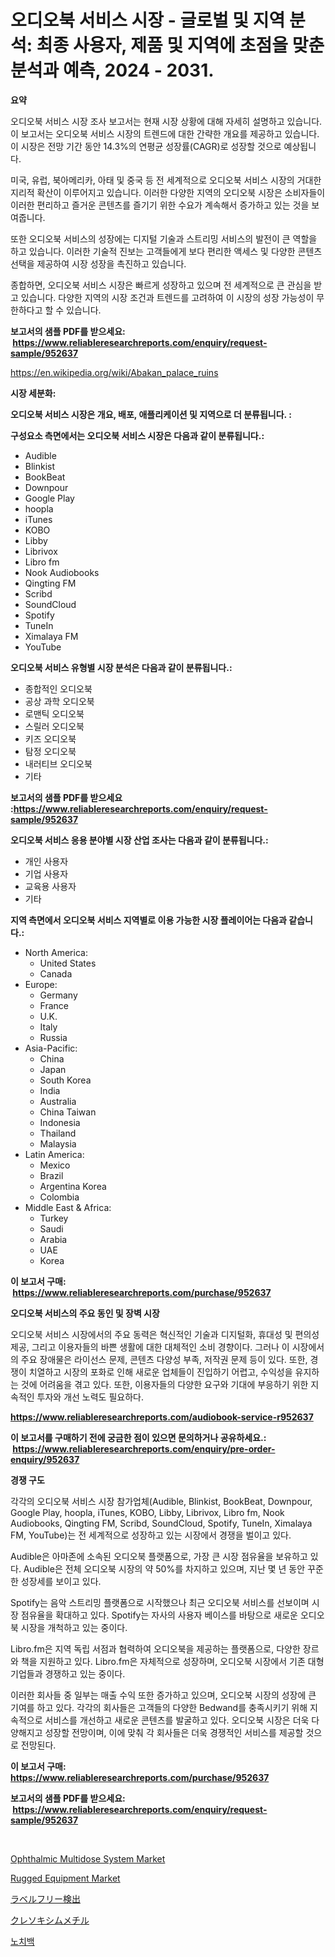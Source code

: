 <p><h1>오디오북 서비스 시장 - 글로벌 및 지역 분석: 최종 사용자, 제품 및 지역에 초점을 맞춘 분석과 예측, 2024 - 2031.</h1></p><p><strong>요약</strong></p>
<p><p>오디오북 서비스 시장 조사 보고서는 현재 시장 상황에 대해 자세히 설명하고 있습니다. 이 보고서는 오디오북 서비스 시장의 트렌드에 대한 간략한 개요를 제공하고 있습니다. 이 시장은 전망 기간 동안 14.3%의 연평균 성장률(CAGR)로 성장할 것으로 예상됩니다.</p><p>미국, 유럽, 북아메리카, 아태 및 중국 등 전 세계적으로 오디오북 서비스 시장의 거대한 지리적 확산이 이루어지고 있습니다. 이러한 다양한 지역의 오디오북 시장은 소비자들이 이러한 편리하고 즐거운 콘텐츠를 즐기기 위한 수요가 계속해서 증가하고 있는 것을 보여줍니다.</p><p>또한 오디오북 서비스의 성장에는 디지털 기술과 스트리밍 서비스의 발전이 큰 역할을 하고 있습니다. 이러한 기술적 진보는 고객들에게 보다 편리한 액세스 및 다양한 콘텐츠 선택을 제공하여 시장 성장을 촉진하고 있습니다.</p><p>종합하면, 오디오북 서비스 시장은 빠르게 성장하고 있으며 전 세계적으로 큰 관심을 받고 있습니다. 다양한 지역의 시장 조건과 트렌드를 고려하여 이 시장의 성장 가능성이 무한하다고 할 수 있습니다.</p></p>
<p><strong>보고서의 샘플 PDF를 받으세요: &nbsp;<a href="https://www.reliableresearchreports.com/enquiry/request-sample/952637">https://www.reliableresearchreports.com/enquiry/request-sample/952637</a></strong></p>
<p><a href="https://en.wikipedia.org/wiki/Abakan_palace_ruins">https://en.wikipedia.org/wiki/Abakan_palace_ruins</a></p>
<p><strong>시장 세분화:</strong></p>
<p><strong> 오디오북 서비스 시장은 개요, 배포, 애플리케이션 및 지역으로 더 분류됩니다. :</strong></p>
<p><strong>구성요소 측면에서는 오디오북 서비스 시장은 다음과 같이 분류됩니다.:</strong></p>
<p><ul><li>Audible</li><li>Blinkist</li><li>BookBeat</li><li>Downpour</li><li>Google Play</li><li>hoopla</li><li>iTunes</li><li>KOBO</li><li>Libby</li><li>Librivox</li><li>Libro fm</li><li>Nook Audiobooks</li><li>Qingting FM</li><li>Scribd</li><li>SoundCloud</li><li>Spotify</li><li>TuneIn</li><li>Ximalaya FM</li><li>YouTube</li></ul></p>
<p><strong> 오디오북 서비스 유형별 시장 분석은 다음과 같이 분류됩니다.:</strong></p>
<p><ul><li>종합적인 오디오북</li><li>공상 과학 오디오북</li><li>로맨틱 오디오북</li><li>스릴러 오디오북</li><li>키즈 오디오북</li><li>탐정 오디오북</li><li>내러티브 오디오북</li><li>기타</li></ul></p>
<p><strong>보고서의 샘플 PDF를 받으세요 :<a href="https://www.reliableresearchreports.com/enquiry/request-sample/952637">https://www.reliableresearchreports.com/enquiry/request-sample/952637</a></strong></p>
<p><strong> 오디오북 서비스 응용 분야별 시장 산업 조사는 다음과 같이 분류됩니다.:</strong></p>
<p><ul><li>개인 사용자</li><li>기업 사용자</li><li>교육용 사용자</li><li>기타</li></ul></p>
<p><strong>지역 측면에서 오디오북 서비스 지역별로 이용 가능한 시장 플레이어는 다음과 같습니다.:</strong></p>
<p><ul>
    <li>
        North America:
        <ul>
            <li>United States</li>
            <li>Canada</li>
        </ul>
    </li>
    <li>
        Europe:
        <ul>
            <li>Germany</li>
            <li>France</li>
            <li>U.K.</li>
            <li>Italy</li>
            <li>Russia</li>
        </ul>
    </li>
    <li>
        Asia-Pacific:
        <ul>
            <li>China</li>
            <li>Japan</li>
            <li>South Korea</li>
            <li>India</li>
            <li>Australia</li>
            <li>China Taiwan</li>
            <li>Indonesia</li>
            <li>Thailand</li>
            <li>Malaysia</li>
        </ul>
    </li>
    <li>
        Latin America:
        <ul>
            <li>Mexico</li>
            <li>Brazil</li>
            <li>Argentina Korea</li>
            <li>Colombia</li>
        </ul>
    </li>
    <li>
        Middle East & Africa:
        <ul>
            <li>Turkey</li>
            <li>Saudi</li>
            <li>Arabia</li>
            <li>UAE</li>
            <li>Korea</li>
        </ul>
    </li>
    </ul></p>
<p><strong>이 보고서 구매: &nbsp;<a href="https://www.reliableresearchreports.com/purchase/952637">https://www.reliableresearchreports.com/purchase/952637</a></strong></p>
<p><strong>오디오북 서비스의 주요 동인 및 장벽 시장</strong></p>
<p><p>오디오북 서비스 시장에서의 주요 동력은 혁신적인 기술과 디지털화, 휴대성 및 편의성 제공, 그리고 이용자들의 바쁜 생활에 대한 대체적인 소비 경향이다. 그러나 이 시장에서의 주요 장애물은 라이선스 문제, 콘텐츠 다양성 부족, 저작권 문제 등이 있다. 또한, 경쟁이 치열하고 시장의 포화로 인해 새로운 업체들이 진입하기 어렵고, 수익성을 유지하는 것에 어려움을 겪고 있다. 또한, 이용자들의 다양한 요구와 기대에 부응하기 위한 지속적인 투자와 개선 노력도 필요하다.</p></p>
<p><strong><a href="https://www.reliableresearchreports.com/audiobook-service-r952637">https://www.reliableresearchreports.com/audiobook-service-r952637</a></strong></p>
<p><strong>이 보고서를 구매하기 전에 궁금한 점이 있으면 문의하거나 공유하세요.: &nbsp;<a href="https://www.reliableresearchreports.com/enquiry/pre-order-enquiry/952637">https://www.reliableresearchreports.com/enquiry/pre-order-enquiry/952637</a></strong></p>
<p><strong>경쟁 구도</strong></p>
<p><p>각각의 오디오북 서비스 시장 참가업체(Audible, Blinkist, BookBeat, Downpour, Google Play, hoopla, iTunes, KOBO, Libby, Librivox, Libro fm, Nook Audiobooks, Qingting FM, Scribd, SoundCloud, Spotify, TuneIn, Ximalaya FM, YouTube)는 전 세계적으로 성장하고 있는 시장에서 경쟁을 벌이고 있다. </p><p>Audible은 아마존에 소속된 오디오북 플랫폼으로, 가장 큰 시장 점유율을 보유하고 있다. Audible은 전체 오디오북 시장의 약 50%를 차지하고 있으며, 지난 몇 년 동안 꾸준한 성장세를 보이고 있다. </p><p>Spotify는 음악 스트리밍 플랫폼으로 시작했으나 최근 오디오북 서비스를 선보이며 시장 점유율을 확대하고 있다. Spotify는 자사의 사용자 베이스를 바탕으로 새로운 오디오북 시장을 개척하고 있는 중이다.</p><p>Libro.fm은 지역 독립 서점과 협력하여 오디오북을 제공하는 플랫폼으로, 다양한 장르와 책을 지원하고 있다. Libro.fm은 자체적으로 성장하며, 오디오북 시장에서 기존 대형 기업들과 경쟁하고 있는 중이다.</p><p>이러한 회사들 중 일부는 매출 수익 또한 증가하고 있으며, 오디오북 시장의 성장에 큰 기여를 하고 있다. 각각의 회사들은 고객들의 다양한 Bedwand를 충족시키기 위해 지속적으로 서비스를 개선하고 새로운 콘텐츠를 발굴하고 있다. 오디오북 시장은 더욱 다양해지고 성장할 전망이며, 이에 맞춰 각 회사들은 더욱 경쟁적인 서비스를 제공할 것으로 전망된다.</p></p>
<p><strong>이 보고서 구매: &nbsp; <a href="https://www.reliableresearchreports.com/purchase/952637">https://www.reliableresearchreports.com/purchase/952637</a></strong></p>
<p><strong>보고서의 샘플 PDF를 받으세요: &nbsp;<a href="https://www.reliableresearchreports.com/enquiry/request-sample/952637">https://www.reliableresearchreports.com/enquiry/request-sample/952637</a></strong><strong></strong></p>
<p>&nbsp;</p>
<p><p><a href="https://issuu.com/reportprime-2/docs/ophthalmic-multidose-system-market-size-2030.pptx">Ophthalmic Multidose System Market</a></p><p><a href="https://github.com/RichRobinson5/Market-Research-Report-List-6/blob/main/rugged-equipment-market.md">Rugged Equipment Market</a></p><p><a href="https://github.com/TerrellConn/Market-Research-Report-List-2/blob/main/783979134652.md">ラベルフリー検出</a></p><p><a href="https://github.com/schmahlson/Market-Research-Report-List-3/blob/main/437507834651.md">クレソキシムメチル</a></p><p><a href="https://github.com/shampaakter36/Market-Research-Report-List-2/blob/main/300883944803.md">노치백</a></p></p>